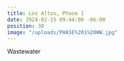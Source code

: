 ```yaml
---
title: Los Altos, Phase 1
date: 2024-02-15 09:44:00 -06:00
position: 38
image: "/uploads/PHASE%201%20WW.jpg"
---
```


Wastewater